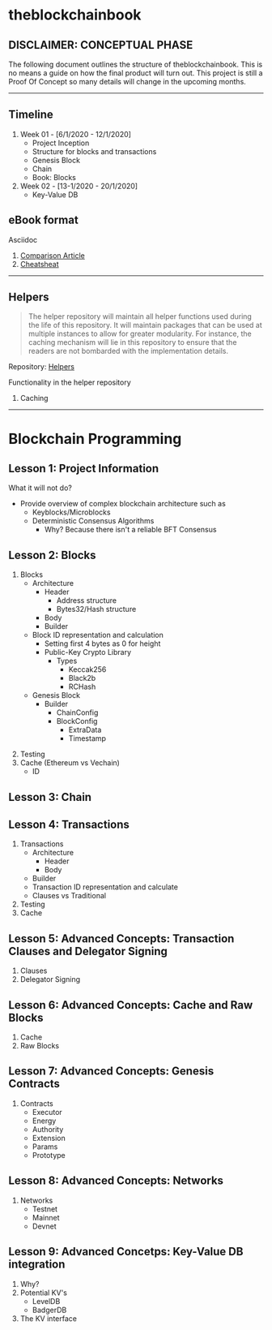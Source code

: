 # theblockchainbook

## DISCLAIMER: CONCEPTUAL PHASE

The following document outlines the structure of theblockchainbook. This is no means a guide on how the final product will turn out. This project is still a Proof Of Concept so many details will change in the upcoming months.

---

## Timeline

1. Week 01 - [6/1/2020 - 12/1/2020]
   - Project Inception
   - Structure for blocks and transactions
   - Genesis Block
   - Chain
   - Book: Blocks
2. Week 02 - [13-1/2020 - 20/1/2020]
   - Key-Value DB

## eBook format

Asciidoc

1. [Comparison Article](https://asciidoctor.org/docs/asciidoc-vs-markdown/)
2. [Cheatsheat](https://asciidoctor.org/docs/asciidoc-syntax-quick-reference/)

---

## Helpers

> The helper repository will maintain all helper functions used during the life of this repository. It will maintain packages that can be used at multiple instances to allow for greater modularity. For instance, the caching mechanism will lie in this repository to ensure that the readers are not bombarded with the implementation details.

Repository: [Helpers](https://github.com/theblockchainbook/helpers)

Functionality in the helper repository

1. Caching

---

# Blockchain Programming

## Lesson 1: Project Information

What it will not do?

- Provide overview of complex blockchain architecture such as
  - Keyblocks/Microblocks
  - Deterministic Consensus Algorithms
    - Why? Because there isn't a reliable BFT Consensus

## Lesson 2: Blocks

1. Blocks
   - Architecture
     - Header
       - Address structure
       - Bytes32/Hash structure
     - Body
     - Builder
   - Block ID representation and calculation
     - Setting first 4 bytes as 0 for height
     - Public-Key Crypto Library
       - Types
         - Keccak256
         - Black2b
         - RCHash
   - Genesis Block
     - Builder
       - ChainConfig
       - BlockConfig
         - ExtraData
         - Timestamp

2) Testing
3) Cache (Ethereum vs Vechain)
   - ID

## Lesson 3: Chain

## Lesson 4: Transactions

1. Transactions
   - Architecture
     - Header
     - Body
   - Builder
   - Transaction ID representation and calculate
   - Clauses vs Traditional
2. Testing
3. Cache

## Lesson 5: Advanced Concepts: Transaction Clauses and Delegator Signing

1. Clauses
2. Delegator Signing

## Lesson 6: Advanced Concepts: Cache and Raw Blocks

1. Cache
2. Raw Blocks

## Lesson 7: Advanced Concepts: Genesis Contracts

1. Contracts
   - Executor
   - Energy
   - Authority
   - Extension
   - Params
   - Prototype

## Lesson 8: Advanced Concepts: Networks

1. Networks
   - Testnet
   - Mainnet
   - Devnet

## Lesson 9: Advanced Concetps: Key-Value DB integration

1. Why?
2. Potential KV's
   - LevelDB
   - BadgerDB
3. The KV interface
